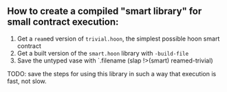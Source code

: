 ## How to create a compiled "smart library" for small contract execution:

1. Get a `ream`ed version of `trivial.hoon`, the simplest possible hoon smart contract
2. Get a built version of the `smart.hoon` library with `-build-file`
3. Save the untyped vase with `.filename (slap !>(smart) reamed-trivial)

TODO: save the steps for using this library in such a way that execution is fast, not slow.
